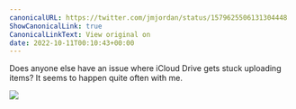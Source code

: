 ```yaml
---
canonicalURL: https://twitter.com/jmjordan/status/1579625506131304448
ShowCanonicalLink: true
CanonicalLinkText: View original on
date: 2022-10-11T00:10:43+00:00
---
```

Does anyone else have an issue where iCloud Drive gets stuck uploading items? It seems to happen quite often with me.

![](https://t.co/GjcZCVGfcL)